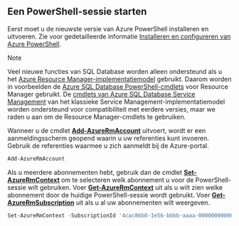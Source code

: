 
## <a name="start-your-powershell-session"></a>Een PowerShell-sessie starten
Eerst moet u de nieuwste versie van Azure PowerShell installeren en uitvoeren. Zie voor gedetailleerde informatie [Installeren en configureren van Azure PowerShell](/powershell/azureps-cmdlets-docs).

> [!NOTE]
> Veel nieuwe functies van SQL Database worden alleen ondersteund als u het [Azure Resource Manager-implementatiemodel](../articles/azure-resource-manager/resource-group-overview.md) gebruikt. Daarom worden in voorbeelden de [Azure SQL Database PowerShell-cmdlets](https://msdn.microsoft.com/library/azure/mt574084\(v=azure.300\).aspx) voor Resource Manager gebruikt. De [cmdlets van Azure SQL Database Service Management](https://msdn.microsoft.com/library/azure/dn546723\(v=azure.300\).aspx) van het klassieke Service Management-implementatiemodel worden ondersteund voor compatibiliteit met eerdere versies, maar we raden u aan om de Resource Manager-cmdlets te gebruiken.
> 
> 

Wanneer u de cmdlet [**Add-AzureRmAccount**](https://msdn.microsoft.com/library/azure/mt619267\(v=azure.300\).aspx) uitvoert, wordt er een aanmeldingsscherm geopend waarin u uw referenties kunt invoeren. Gebruik de referenties waarmee u zich aanmeldt bij de Azure-portal.

```PowerShell
Add-AzureRmAccount
```

Als u meerdere abonnementen hebt, gebruik dan de cmdlet [**Set-AzureRmContext**](https://msdn.microsoft.com/library/azure/mt619263\(v=azure.300\).aspx) om te selecteren welk abonnement u voor de PowerShell-sessie wilt gebruiken. Voer [**Get-AzureRmContext**](https://msdn.microsoft.com/library/azure/mt619265\(v=azure.300\).aspx) uit als u wilt zien welke abonnement door de huidige PowerShell-sessie wordt gebruikt. Voer [**Get-AzureRmSubscription**](https://msdn.microsoft.com/library/azure/mt619284\(v=azure.300\).aspx) uit als u al uw abonnementen wilt weergeven.

```PowerShell
Set-AzureRmContext -SubscriptionId '4cac86b0-1e56-bbbb-aaaa-000000000000'
```
